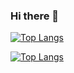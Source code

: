 ### Hi there 👋

[![Top Langs](https://github-readme-stats.vercel.app/api/top-langs/?username=usman-ghani564)](https://github.com/anuraghazra/github-readme-stats)

[![Top Langs](https://github-readme-stats.vercel.app/api/top-langs/?username=usman-ghani564&langs_count=8)](https://github.com/anuraghazra/github-readme-stats)
